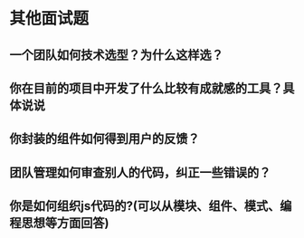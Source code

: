 # 其他面试题

## 一个团队如何技术选型？为什么这样选？

## 你在目前的项目中开发了什么比较有成就感的工具？具体说说

## 你封装的组件如何得到用户的反馈？

## 团队管理如何审查别人的代码，纠正一些错误的？

## 你是如何组织js代码的?(可以从模块、组件、模式、编程思想等方面回答)
